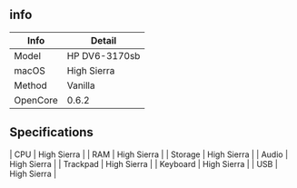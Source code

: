 ## info

| Info          | Detail        |
| ------------- | ------------- |
| Model         | HP DV6-3170sb |
| macOS         | High Sierra   |
| Method        | Vanilla       |
| OpenCore      | 0.6.2         |


## Specifications
| CPU | High Sierra |
| RAM | High Sierra |
| Storage | High Sierra |
| Audio | High Sierra |
| Trackpad | High Sierra |
| Keyboard | High Sierra |
| USB | High Sierra |
